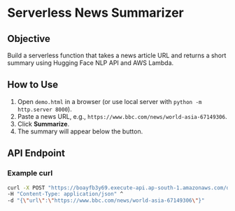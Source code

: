 # Serverless News Summarizer

## Objective
Build a serverless function that takes a news article URL and returns a short summary using Hugging Face NLP API and AWS Lambda.

## How to Use
1. Open `demo.html` in a browser (or use local server with `python -m http.server 8000`).
2. Paste a news URL, e.g., `https://www.bbc.com/news/world-asia-67149306`.
3. Click **Summarize**.
4. The summary will appear below the button.

## API Endpoint

### Example curl
```bash
curl -X POST "https://boayfb3y69.execute-api.ap-south-1.amazonaws.com/default/news-summarizer" ^
-H "Content-Type: application/json" ^
-d "{\"url\":\"https://www.bbc.com/news/world-asia-67149306\"}"
